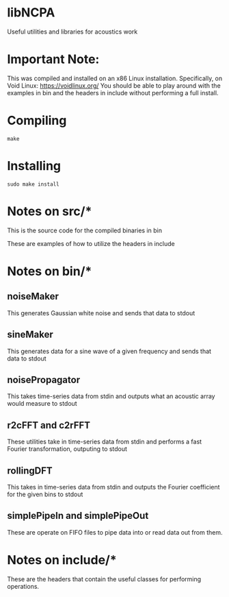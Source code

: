 # libNCPA
Useful utilities and libraries for acoustics work

# Important Note:
This was compiled and installed on an x86 Linux installation. Specifically, on Void Linux:
https://voidlinux.org/
You should be able to play around with the examples in bin and the headers in include without performing a full install.

# Compiling
```
make
```
# Installing
```
sudo make install
```

# Notes on src/*
This is the source code for the compiled binaries in bin

These are examples of how to utilize the headers in include

# Notes on bin/*
## noiseMaker
This generates Gaussian white noise and sends that data to stdout
## sineMaker
This generates data for a sine wave of a given frequency and sends that data to stdout
## noisePropagator
This takes time-series data from stdin and outputs what an acoustic array would measure to stdout
## r2cFFT and c2rFFT
These utilities take in time-series data from stdin and performs a fast Fourier transformation, outputing to stdout
## rollingDFT
This takes in time-series data from stdin and outputs the Fourier coefficient for the given bins to stdout
## simplePipeIn and simplePipeOut
These are operate on FIFO files to pipe data into or read data out from them.

# Notes on include/*
These are the headers that contain the useful classes for performing operations.

